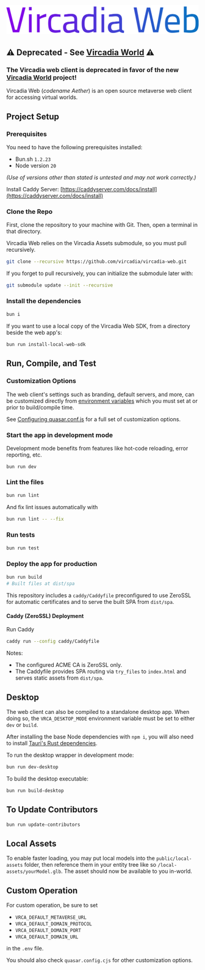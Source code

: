 # ![Vircadia Web](https://raw.githubusercontent.com/vircadia/vircadia-assets/master/images/branding/vircadia_web_text_logo.svg)

## ⚠️ Deprecated - See [Vircadia World](https://github.com/vircadia/vircadia-world) ⚠️
### The Vircadia web client is deprecated in favor of the new [Vircadia World](https://github.com/vircadia/vircadia-world) project!

Vircadia Web (*codename Aether*) is an open source metaverse web client for accessing virtual worlds.

## Project Setup

### Prerequisites

You need to have the following prerequisites installed:

* Bun.sh `1.2.23` 
* Node version `20`

*(Use of versions other than stated is untested and may not work correctly.)*

Install Caddy Server: [https://caddyserver.com/docs/install](https://caddyserver.com/docs/install)

### Clone the Repo

First, clone the repository to your machine with Git. Then, open a terminal in that directory.

Vircadia Web relies on the Vircadia Assets submodule, so you must pull recursively.

```sh
git clone --recursive https://github.com/vircadia/vircadia-web.git
```

If you forget to pull recursively, you can initialize the submodule later with:
```sh
git submodule update --init --recursive
```

### Install the dependencies

```sh
bun i
```

If you want to use a local copy of the Vircadia Web SDK, from a directory beside the web app's:
```sh
bun run install-local-web-sdk
```

## Run, Compile, and Test

### Customization Options

The web client's settings such as branding, default servers, and more, can be customized directly from [environment variables](https://github.com/vircadia/vircadia-web/blob/master/quasar.conf.js#L131) which you must set at or prior to build/compile time.

See [Configuring quasar.conf.js](https://v2.quasar.dev/quasar-cli/quasar-conf-js) for a full set of customization options.

### Start the app in development mode

Development mode benefits from features like hot-code reloading, error reporting, etc.

```
bun run dev
```

### Lint the files

```sh
bun run lint
```

And fix lint issues automatically with

```sh
bun run lint -- --fix
```

### Run tests

```sh
bun run test
```

### Deploy the app for production

```sh
bun run build
# Built files at dist/spa
```

This repository includes a `caddy/Caddyfile` preconfigured to use ZeroSSL for automatic certificates and to serve the built SPA from `dist/spa`.

#### Caddy (ZeroSSL) Deployment

Run Caddy
```sh
caddy run --config caddy/Caddyfile
```

Notes:
- The configured ACME CA is ZeroSSL only.
- The Caddyfile provides SPA routing via `try_files` to `index.html` and serves static assets from `dist/spa`.

## Desktop

The web client can also be compiled to a standalone desktop app. When doing so, the `VRCA_DESKTOP_MODE` environment variable must be set to either `dev` or `build`.

After installing the base Node dependencies with `npm i`, you will also need to install [Tauri's Rust dependencies](https://tauri.app/v1/guides/getting-started/prerequisites).

To run the desktop wrapper in development mode:
```sh
bun run dev-desktop
```

To build the desktop executable:
```sh
bun run build-desktop
```

## To Update Contributors

```sh
bun run update-contributors
```

## Local Assets

To enable faster loading, you may put local models into the `public/local-assets` folder, then reference them in your entity tree like so `/local-assets/yourModel.glb`. The asset should now be available to you in-world.

## Custom Operation

For custom operation, be sure to set 

* `VRCA_DEFAULT_METAVERSE_URL`
* `VRCA_DEFAULT_DOMAIN_PROTOCOL`
* `VRCA_DEFAULT_DOMAIN_PORT`
* `VRCA_DEFAULT_DOMAIN_URL` 

in the `.env` file.

You should also check `quasar.config.cjs` for other customization options.